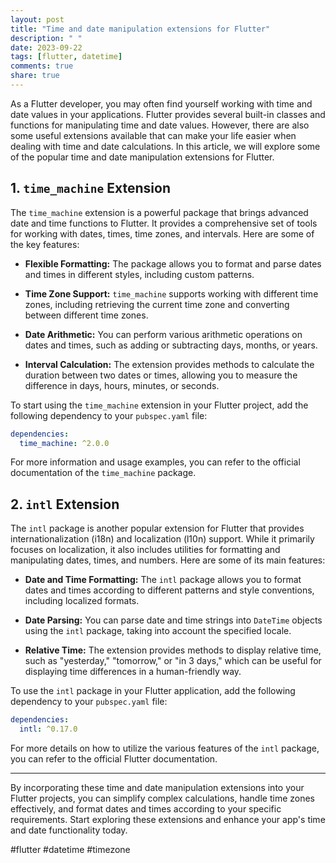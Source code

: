 ```yaml
---
layout: post
title: "Time and date manipulation extensions for Flutter"
description: " "
date: 2023-09-22
tags: [flutter, datetime]
comments: true
share: true
---
```


As a Flutter developer, you may often find yourself working with time and date values in your applications. Flutter provides several built-in classes and functions for manipulating time and date values. However, there are also some useful extensions available that can make your life easier when dealing with time and date calculations. In this article, we will explore some of the popular time and date manipulation extensions for Flutter.

## 1. `time_machine` Extension

The `time_machine` extension is a powerful package that brings advanced date and time functions to Flutter. It provides a comprehensive set of tools for working with dates, times, time zones, and intervals. Here are some of the key features:

- **Flexible Formatting:** The package allows you to format and parse dates and times in different styles, including custom patterns.

- **Time Zone Support:** `time_machine` supports working with different time zones, including retrieving the current time zone and converting between different time zones.

- **Date Arithmetic:** You can perform various arithmetic operations on dates and times, such as adding or subtracting days, months, or years.

- **Interval Calculation:** The extension provides methods to calculate the duration between two dates or times, allowing you to measure the difference in days, hours, minutes, or seconds.

To start using the `time_machine` extension in your Flutter project, add the following dependency to your `pubspec.yaml` file:

```yaml
dependencies:
  time_machine: ^2.0.0
```

For more information and usage examples, you can refer to the official documentation of the `time_machine` package.

## 2. `intl` Extension

The `intl` package is another popular extension for Flutter that provides internationalization (i18n) and localization (l10n) support. While it primarily focuses on localization, it also includes utilities for formatting and manipulating dates, times, and numbers. Here are some of its main features:

- **Date and Time Formatting:** The `intl` package allows you to format dates and times according to different patterns and style conventions, including localized formats.

- **Date Parsing:** You can parse date and time strings into `DateTime` objects using the `intl` package, taking into account the specified locale.

- **Relative Time:** The extension provides methods to display relative time, such as "yesterday," "tomorrow," or "in 3 days," which can be useful for displaying time differences in a human-friendly way.

To use the `intl` package in your Flutter application, add the following dependency to your `pubspec.yaml` file:

```yaml
dependencies:
  intl: ^0.17.0
```

For more details on how to utilize the various features of the `intl` package, you can refer to the official Flutter documentation.

---

By incorporating these time and date manipulation extensions into your Flutter projects, you can simplify complex calculations, handle time zones effectively, and format dates and times according to your specific requirements. Start exploring these extensions and enhance your app's time and date functionality today.

#flutter #datetime #timezone